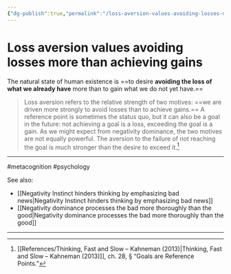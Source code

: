 ```yaml
---
{"dg-publish":true,"permalink":"/loss-aversion-values-avoiding-losses-more-than-achieving-gains/"}
---
```


# Loss aversion values avoiding losses more than achieving gains

The natural state of human existence is ==to desire **avoiding the loss of what we already have** more than to gain what we do not yet have.==

> Loss aversion refers to the relative strength of two motives: ==we are driven more strongly to avoid losses than to achieve gains.== A reference point is sometimes the status quo, but it can also be a goal in the future: not achieving a goal is a loss, exceeding the goal is a gain. As we might expect from negativity dominance, the two motives are not equally powerful. The aversion to the failure of not reaching the goal is much stronger than the desire to exceed it.[^1]

---
#metacognition #psychology 

See also:
- [[Negativity Instinct hinders thinking by emphasizing bad news\|Negativity Instinct hinders thinking by emphasizing bad news]]
- [[Negativity dominance processes the bad more thoroughly than the good\|Negativity dominance processes the bad more thoroughly than the good]]

[^1]: [[References/Thinking, Fast and Slow – Kahneman (2013)\|Thinking, Fast and Slow – Kahneman (2013)]], ch. 28, § “Goals are Reference Points.”


---
